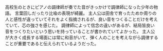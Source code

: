 高校生のときにピアノの調律師が奏でた音がきっかけで調律師になった少年の物語。
言葉回しだったり比喩の表現が綺麗。
主人公は田舎で育ったためか周りの人と感性が違っていてそれをよく指摘されるが、良い音をつくることだけを考えていて、芯の強さを感じた。
調律師によって信念の違いがあるが、結局皆良い音をつくりたいという思いを持っていることが書かれていてよかった。
主人公が大きく成長する場面には常に和音がいて、弾く人のことを考えながら調律することが重要であると伝えられているようだった。
